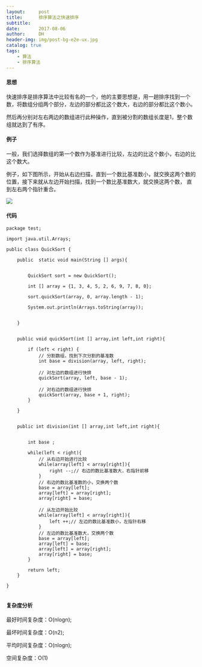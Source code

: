 ```yaml
---
layout:     post
title:      排序算法之快速排序
subtitle:   
date:       2017-08-06
author:     DH
header-img: img/post-bg-e2e-ux.jpg 
catalog: true
tags:
    - 算法
    - 排序算法
---
```

#### 思想

快速排序是排序算法中比较有名的一个，他的主要思想是，用一趟排序找到一个数，将数组分组两个部分，左边的部分都比这个数大，右边的部分都比这个数小。

然后再分别对左右两边的数组进行此种操作，直到被分割的数组长度是1，整个数组就达到了有序。


#### 例子

一般，我们选择数组的第一个数作为基准进行比较，左边的比这个数小，右边的比这个数大。

例子，如下图所示，开始从右边扫描，直到一个数比基准数小，就交换这两个数的位置，接下来就从左边开始扫描，找到一个数比基准数大，就交换这两个数，
直到左右两个指针重合。

![](https://ws3.sinaimg.cn/large/006tNc79gy1fiaa3iet2nj31kw1nnaz0.jpg)


#### 代码

```
package test;

import java.util.Arrays;

public class QuickSort {
	
	public  static void main(String [] args){
		
		
		QuickSort sort = new QuickSort();
		
		int [] array = {1, 3, 4, 5, 2, 6, 9, 7, 8, 0};
		
		sort.quickSort(array, 0, array.length - 1);
		
		System.out.println(Arrays.toString(array));
		
		
	}
	
	
	public void quickSort(int [] array,int left,int right){
		
		if (left < right) {
			// 分割数组，找到下次分割的基准数
			int base = division(array, left, right);
			
			// 对左边的数组进行快排
			quickSort(array, left, base - 1);
			
			// 对右边的数组进行快排
			quickSort(array, base + 1, right);
		}
		
	}
	
	
	public int division(int [] array,int left,int right){
		
		
		int base ;
		
		while(left < right){
			// 从右边开始进行比较
			while(array[left] < array[right]){
				right --;// 右边的数比基准数大，右指针前移
			}
			// 右边的数比基准数的小，交换两个数
			base = array[left];
			array[left] = array[right];
			array[right] = base;
			
			// 从左边开始比较
			while(array[left] < array[right]){
				left ++;// 左边的数比基准数小，左指针右移
			}
			// 左边的数比基准数大，交换两个数
			base = array[left];
			array[left] = base;
			array[left] = array[right];
			array[right] = base;
		}
		
		return left;
	}
	
}


```


#### 复杂度分析

最好时间复杂度：O(nlogn);

最坏时间复杂度：O(n2);

平均时间复杂度：O(nlogn);

空间复杂度：O(1)

